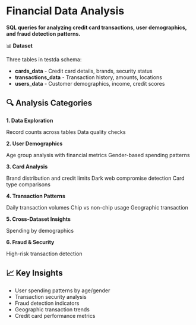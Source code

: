#  **Financial Data Analysis**

**SQL queries for analyzing credit card transactions, user demographics, and fraud detection patterns.**

📊 **Dataset**

Three tables in testda schema:

- **cards_data** - Credit card details, brands, security status
- **transactions_data** - Transaction history, amounts, locations
- **users_data** - Customer demographics, income, credit scores


## 🔍 **Analysis Categories**
**1. Data Exploration**

Record counts across tables
Data quality checks

**2. User Demographics**

Age group analysis with financial metrics
Gender-based spending patterns

**3. Card Analysis**

Brand distribution and credit limits
Dark web compromise detection
Card type comparisons

**4. Transaction Patterns**

Daily transaction volumes
Chip vs non-chip usage
Geographic transaction

**5. Cross-Dataset Insights**

Spending by demographics

**6. Fraud & Security**

High-risk transaction detection


## 📈 **Key Insights**

- User spending patterns by age/gender
- Transaction security analysis
- Fraud detection indicators
- Geographic transaction trends
- Credit card performance metrics

